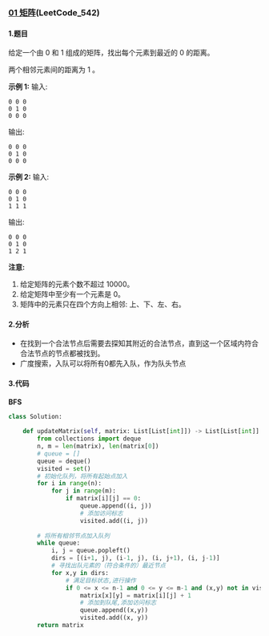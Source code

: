 ### [01 矩阵](https://leetcode-cn.com/problems/01-matrix/)(LeetCode_542)

#### 1.题目

给定一个由 0 和 1 组成的矩阵，找出每个元素到最近的 0 的距离。

两个相邻元素间的距离为 1 。

**示例 1:** 
输入:

```
0 0 0
0 1 0
0 0 0
```

输出:

```
0 0 0
0 1 0
0 0 0
```

**示例 2:** 
输入:

```
0 0 0
0 1 0
1 1 1
```

输出:

```
0 0 0
0 1 0
1 2 1
```

**注意:**

1. 给定矩阵的元素个数不超过 10000。
2. 给定矩阵中至少有一个元素是 0。
3. 矩阵中的元素只在四个方向上相邻: 上、下、左、右。

#### 2.分析

- 在找到一个合法节点后需要去探知其附近的合法节点，直到这一个区域内符合合法节点的节点都被找到。 
- 广度搜索，入队可以将所有0都先入队，作为队头节点

#### 3.代码



**BFS**

```python
class Solution:
    
    def updateMatrix(self, matrix: List[List[int]]) -> List[List[int]]:
        from collections import deque
        n, m = len(matrix), len(matrix[0])
        # queue = []
        queue = deque()
        visited = set()
        # 初始化队列，将所有起始点加入
        for i in range(n):
            for j in range(m):
                if matrix[i][j] == 0:
                    queue.append((i, j))
                    # 添加访问标志
                    visited.add((i, j))
                   
        # 将所有相邻节点加入队列
        while queue:
            i, j = queue.popleft()
            dirs = [(i+1, j), (i-1, j), (i, j+1), (i, j-1)]
            # 寻找出队元素的（符合条件的）最近节点
            for x,y in dirs:
                # 满足目标状态,进行操作
                if 0 <= x <= n-1 and 0 <= y <= m-1 and (x,y) not in visited:         # 不是matrix[x][y] !=0:     
                    matrix[x][y] = matrix[i][j] + 1
                    # 添加到队尾,添加访问标志
                    queue.append((x,y))
                    visited.add((x, y))
        return matrix
```

